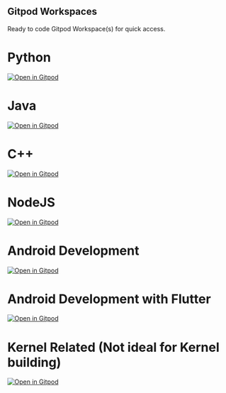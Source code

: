 **Gitpod Workspaces**
---
Ready to code Gitpod Workspace(s) for quick access.

# Python
[![Open in Gitpod](https://gitpod.io/button/open-in-gitpod.svg)](https://gitpod.io/#https://github.com/crazyuploader/Gitpod_Workspaces/tree/python)

# Java
[![Open in Gitpod](https://gitpod.io/button/open-in-gitpod.svg)](https://gitpod.io/#https://github.com/crazyuploader/Gitpod_Workspaces/tree/java)

# C++
[![Open in Gitpod](https://gitpod.io/button/open-in-gitpod.svg)](https://gitpod.io/#https://github.com/crazyuploader/Gitpod_Workspaces/tree/cpp)

# NodeJS
[![Open in Gitpod](https://gitpod.io/button/open-in-gitpod.svg)](https://gitpod.io/#https://github.com/crazyuploader/Gitpod_Workspaces/tree/nodejs)

# Android Development
[![Open in Gitpod](https://gitpod.io/button/open-in-gitpod.svg)](https://gitpod.io/#https://github.com/crazyuploader/Gitpod_Workspaces/tree/android)

# Android Development with Flutter
[![Open in Gitpod](https://gitpod.io/button/open-in-gitpod.svg)](https://gitpod.io/#https://github.com/crazyuploader/Gitpod_Workspaces/tree/android_flutter)

# Kernel Related (Not ideal for Kernel building)
[![Open in Gitpod](https://gitpod.io/button/open-in-gitpod.svg)](https://gitpod.io/#https://github.com/crazyuploader/Gitpod_Workspaces/tree/kernel)
